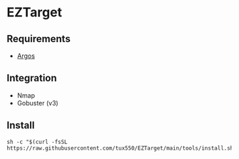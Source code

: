 # EZTarget

## Requirements
- [Argos](https://github.com/p-e-w/argos)

## Integration
- Nmap
- Gobuster (v3)

## Install
```
sh -c "$(curl -fsSL https://raw.githubusercontent.com/tux550/EZTarget/main/tools/install.sh)"
```

